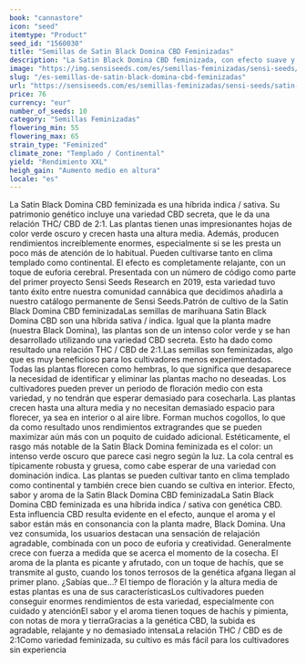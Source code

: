 ```yaml
---
book: "cannastore"
icon: "seed"
itemtype: "Product"
seed_id: "1560030"
title: "Semillas de Satin Black Domina CBD Feminizadas"
description: "La Satin Black Domina CBD feminizada, con efecto suave y relajante, es una híbrida indica/sativa con genética CBD secreta y una relación THC/CBD de 2:1."
image: "https://img.sensiseeds.com/es/semillas-feminizadas/sensi-seeds/satin-black-domina-cbd-feminizadas-image.png"
slug: "/es-semillas-de-satin-black-domina-cbd-feminizadas"
url: "https://sensiseeds.com/es/semillas-feminizadas/sensi-seeds/satin-black-domina-cbd-feminizadas?a_aid=cannastore"
price: 76
currency: "eur"
number_of_seeds: 10
category: "Semillas Feminizadas"
flowering_min: 55
flowering_max: 65
strain_type: "Feminized"
climate_zone: "Templado / Continental"
yield: "Rendimiento XXL"
heigh_gain: "Aumento medio en altura"
locale: "es"
---
```

La Satin Black Domina CBD feminizada es una híbrida indica / sativa. Su patrimonio genético incluye una variedad CBD secreta, que le da una relación THC/ CBD de 2:1. Las plantas tienen unas impresionantes hojas de color verde oscuro y crecen hasta una altura media. Además, producen rendimientos increíblemente enormes, especialmente si se les presta un poco más de atención de lo habitual. Pueden cultivarse tanto en clima templado como continental. El efecto es completamente relajante, con un toque de euforia cerebral. Presentada con un número de código como parte del primer proyecto Sensi Seeds Research en 2019, esta variedad tuvo tanto éxito entre nuestra comunidad cannábica que decidimos añadirla a nuestro catálogo permanente de Sensi Seeds.Patrón de cultivo de la Satin Black Domina CBD feminizadaLas semillas de marihuana Satin Black Domina CBD son una híbrida sativa / indica. Igual que la planta madre (nuestra Black Domina), las plantas son de un intenso color verde y se han desarrollado utilizando una variedad CBD secreta. Esto ha dado como resultado una relación THC / CBD de 2:1.Las semillas son feminizadas, algo que es muy beneficioso para los cultivadores menos experimentados. Todas las plantas florecen como hembras, lo que significa que desaparece la necesidad de identificar y eliminar las plantas macho no deseadas. Los cultivadores pueden prever un periodo de floración medio con esta variedad, y no tendrán que esperar demasiado para cosecharla. Las plantas crecen hasta una altura media y no necesitan demasiado espacio para florecer, ya sea en interior o al aire libre. Forman muchos cogollos, lo que da como resultado unos rendimientos extragrandes que se pueden maximizar aún más con un poquito de cuidado adicional. Estéticamente, el rasgo más notable de la Satin Black Domina feminizada es el color: un intenso verde oscuro que parece casi negro según la luz. La cola central es típicamente robusta y gruesa, como cabe esperar de una variedad con dominación indica. Las plantas se pueden cultivar tanto en clima templado como continental y también crece bien cuando se cultiva en interior. Efecto, sabor y aroma de la Satin Black Domina CBD feminizadaLa Satin Black Domina CBD feminizada es una híbrida indica / sativa con genética CBD. Esta influencia CBD resulta evidente en el efecto, aunque el aroma y el sabor están más en consonancia con la planta madre, Black Domina. Una vez consumida, los usuarios destacan una sensación de relajación agradable, combinada con un poco de euforia y creatividad. Generalmente crece con fuerza a medida que se acerca el momento de la cosecha. El aroma de la planta es picante y afrutado, con un toque de hachís, que se transmite al gusto, cuando los tonos terrosos de la genética afgana llegan al primer plano. ¿Sabías que...? El tiempo de floración y la altura media de estas plantas es una de sus característicasLos cultivadores pueden conseguir enormes rendimientos de esta variedad, especialmente con cuidado y atenciónEl sabor y el aroma tienen toques de hachís y pimienta, con notas de mora y tierraGracias a la genética CBD, la subida es agradable, relajante y no demasiado intensaLa relación THC / CBD es de 2:1Como variedad feminizada, su cultivo es más fácil para los cultivadores sin experiencia
